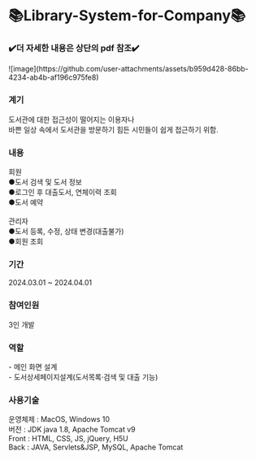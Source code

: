 # 📚Library-System-for-Company📚
<h3>✔️더 자세한 내용은 상단의 pdf 참조✔️</h3>
![image](https://github.com/user-attachments/assets/b959d428-86bb-4234-ab4b-af196c975fe8)

<div>
  <h3>계기</h3>
</div>
<div>
도서관에 대한 접근성이 떨어지는 이용자나 
<br>
바쁜 일상 속에서 도서관을 방문하기 힘든 시민들이 쉽게 접근하기 위함.
</div>
<div>
  <h3>내용</h3>
</div>
<div>
회원<br>
●도서 검색 및 도서 정보<br>
●로그인 후 대출도서, 연체이력 조회<br>
●도서 예약<br><br>
</div>
<div>
관리자 
<br>
●도서 등록, 수정, 상태 변경(대출불가)<br>
●회원 조회
</div>
</div>
  <h3>기간</h3>
<div>
  2024.03.01 ~ 2024.04.01
</div>
  <h3>참여인원</h3>
<div>
  3인 개발
</div>
  <h3>역할</h3>
<div>
- 메인 화면 설계 <br>
- 도서상세페이지설계(도서목록·검색 및 대출 기능)
</div>
  <h3>사용기술</h3>
<div>
운영체제 : MacOS, Windows 10 <br>
버전 : JDK java 1.8, Apache Tomcat v9 <br>
Front : HTML, CSS, JS, jQuery, H5U <br>
Back : JAVA, Servlets&JSP, MySQL, Apache Tomcat 
</div>

